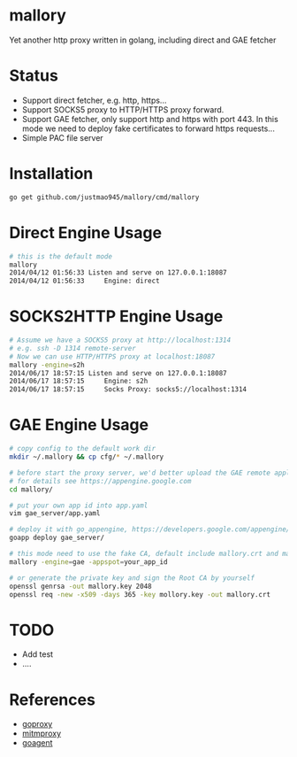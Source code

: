 mallory
=============

Yet another http proxy written in golang, including direct and GAE fetcher


Status
=============
* Support direct fetcher, e.g. http, https...
* Support SOCKS5 proxy to HTTP/HTTPS proxy forward.
* Support GAE fetcher, only support http and https with port 443. In this mode we need to deploy fake certificates to forward https requests...
* Simple PAC file server

Installation
=============
```sh
go get github.com/justmao945/mallory/cmd/mallory
```

Direct Engine Usage
=============
```sh
# this is the default mode
mallory
2014/04/12 01:56:33 Listen and serve on 127.0.0.1:18087
2014/04/12 01:56:33 	Engine: direct
```

SOCKS2HTTP Engine Usage
=============
```sh
# Assume we have a SOCKS5 proxy at http://localhost:1314
# e.g. ssh -D 1314 remote-server
# Now we can use HTTP/HTTPS proxy at localhost:18087
mallory -engine=s2h
2014/06/17 18:57:15 Listen and serve on 127.0.0.1:18087
2014/06/17 18:57:15 	Engine: s2h
2014/06/17 18:57:15 	Socks Proxy: socks5://localhost:1314
```

GAE Engine Usage
=============
```sh
# copy config to the default work dir
mkdir ~/.mallory && cp cfg/* ~/.mallory

# before start the proxy server, we'd better upload the GAE remote application
# for details see https://appengine.google.com
cd mallory/

# put your own app id into app.yaml
vim gae_server/app.yaml

# deploy it with go_appengine, https://developers.google.com/appengine/downloads
goapp deploy gae_server/

# this mode need to use the fake CA, default include mallory.crt and mallory.key
mallory -engine=gae -appspot=your_app_id

# or generate the private key and sign the Root CA by yourself
openssl genrsa -out mallory.key 2048
openssl req -new -x509 -days 365 -key mollory.key -out mallory.crt
```

TODO
=============
* Add test
* ....


References
=============
* [goproxy][1]
* [mitmproxy][2]
* [goagent][3]
 

[1]: https://github.com/elazarl/goproxy
[2]: http://mitmproxy.org/
[3]: https://github.com/goagent
